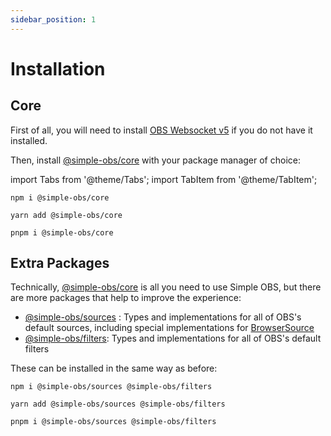 ```yaml
---
sidebar_position: 1
---
```


# Installation

## Core

First of all, you will need to install [OBS Websocket v5](https://github.com/obsproject/obs-websocket/releases/latest) if you do not have it installed.

Then, install [@simple-obs/core](/api/core) with your package manager of choice:

import Tabs from '@theme/Tabs';
import TabItem from '@theme/TabItem';

<Tabs groupId="package-managers">
<TabItem value="npm" label="npm">

```
npm i @simple-obs/core
```

</TabItem>
<TabItem value="yarn" label="Yarn">

```
yarn add @simple-obs/core
```

</TabItem>
<TabItem value="pnpm" label="pnpm">

```
pnpm i @simple-obs/core
```

</TabItem>
</Tabs>

## Extra Packages

Technically, [@simple-obs/core](/api/core) is all you need to use Simple OBS, but there are more packages that help to improve the experience:

- [@simple-obs/sources](/api/sources) : Types and implementations for all of OBS's default sources, including special implementations for [BrowserSource](/api/sources/class/BrowserSource)
- [@simple-obs/filters](/api/filters): Types and implementations for all of OBS's default filters

These can be installed in the same way as before:

<Tabs groupId="package-managers">
<TabItem value="npm" label="npm">

```
npm i @simple-obs/sources @simple-obs/filters
```

</TabItem>
<TabItem value="yarn" label="Yarn">

```
yarn add @simple-obs/sources @simple-obs/filters
```

</TabItem>
<TabItem value="pnpm" label="pnpm">

```
pnpm i @simple-obs/sources @simple-obs/filters
```

</TabItem>
</Tabs>
